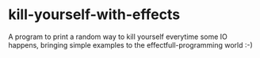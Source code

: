 # kill-yourself-with-effects
A program to print a random way to kill yourself everytime some IO happens, bringing simple examples to the effectfull-programming world :-)
